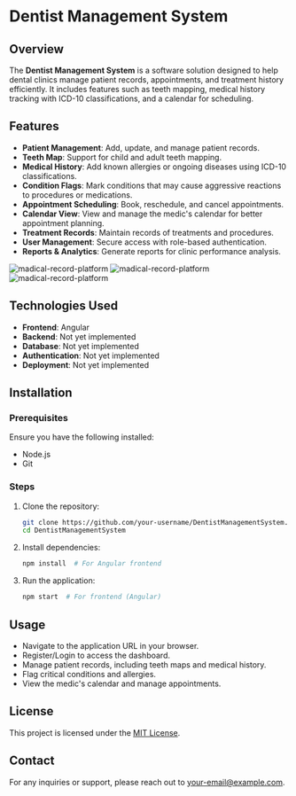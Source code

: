 # Dentist Management System

## Overview
The **Dentist Management System** is a software solution designed to help dental clinics manage patient records, appointments, and treatment history efficiently. It includes features such as teeth mapping, medical history tracking with ICD-10 classifications, and a calendar for scheduling. 

## Features
- **Patient Management**: Add, update, and manage patient records.
- **Teeth Map**: Support for child and adult teeth mapping.
- **Medical History**: Add known allergies or ongoing diseases using ICD-10 classifications.
- **Condition Flags**: Mark conditions that may cause aggressive reactions to procedures or medications.
- **Appointment Scheduling**: Book, reschedule, and cancel appointments.
- **Calendar View**: View and manage the medic's calendar for better appointment planning.
- **Treatment Records**: Maintain records of treatments and procedures.
- **User Management**: Secure access with role-based authentication.
- **Reports & Analytics**: Generate reports for clinic performance analysis.

![madical-record-platform](/medical-record-platform/public/adult-filledin.png)
![madical-record-platform](/medical-record-platform/public/adultmap.png)
![madical-record-platform](/medical-record-platform/public/childmap.png)



## Technologies Used
- **Frontend**: Angular
- **Backend**: Not yet implemented
- **Database**: Not yet implemented
- **Authentication**: Not yet implemented
- **Deployment**: Not yet implemented

## Installation
### Prerequisites
Ensure you have the following installed:
- Node.js
- Git

### Steps
1. Clone the repository:
   ```sh
   git clone https://github.com/your-username/DentistManagementSystem.git
   cd DentistManagementSystem
   ```
2. Install dependencies:
   ```sh
   npm install  # For Angular frontend
   ```
3. Run the application:
   ```sh
   npm start  # For frontend (Angular)
   ```

## Usage
- Navigate to the application URL in your browser.
- Register/Login to access the dashboard.
- Manage patient records, including teeth maps and medical history.
- Flag critical conditions and allergies.
- View the medic's calendar and manage appointments.


## License
This project is licensed under the [MIT License](LICENSE).

## Contact
For any inquiries or support, please reach out to [your-email@example.com](mailto:your-email@example.com).
